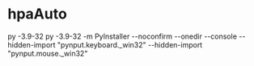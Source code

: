 # hpaAuto
py -3.9-32
py -3.9-32 -m PyInstaller --noconfirm --onedir --console --hidden-import "pynput.keyboard._win32" --hidden-import "pynput.mouse._win32"  <chemin du fichier avec le main>
